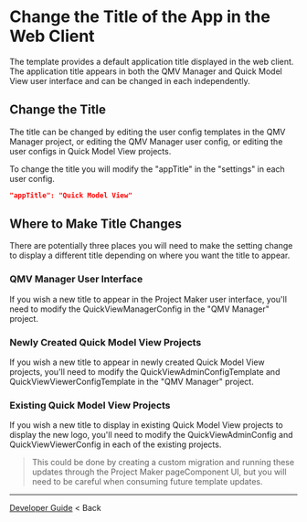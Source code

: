 # Change the Title of the App in the Web Client

The template provides a default application title displayed in the web client. The application title appears in both the QMV Manager and Quick Model View user interface and can be changed in each independently.

## Change the Title

The title can be changed by editing the user config templates in the QMV Manager project, or editing the QMV Manager user config, or editing the user configs in Quick Model View projects.

To change the title you will modify the "appTitle" in the "settings" in each user config.

```json
"appTitle": "Quick Model View"
```

## Where to Make Title Changes

There are potentially three places you will need to make the setting change to display a different title depending on where you want the title to appear.

### QMV Manager User Interface

If you wish a new title to appear in the Project Maker user interface, you'll need to modify the QuickViewManagerConfig in the "QMV Manager" project.

### Newly Created Quick Model View Projects

If you wish a new title to appear in newly created Quick Model View projects, you'll need to modify the QuickViewAdminConfigTemplate and QuickViewViewerConfigTemplate in the "QMV Manager" project.

### Existing Quick Model View Projects

If you wish a new title to display in existing Quick Model View projects to display the new logo, you'll need to modify the QuickViewAdminConfig and QuickViewViewerConfig in each of the existing projects.

> This could be done by creating a custom migration and running these updates through the Project Maker pageComponent UI, but you will need to be careful when consuming future template updates.

---
[Developer Guide](../README.md) < Back